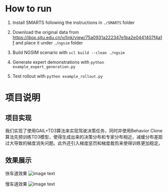 # How to run

1. Install SMARTS following the instructions in `./SMARTS` folder

2. Download the original data from <https://jbox.sjtu.edu.cn/v/link/view/75a0931a222347e1ba2e0441407f4a1f> and place it under `./ngsim` folder

3. Build NGSIM scenario with `scl build --clean ./ngsim`

4. Generate expert demonstrations with `python example_expert_generation.py`

5. Test rollout with `python example_rollout.py`

# 项目说明

## 项目实现
我们实现了使用GAIL+TD3算法来实现驾驶决策任务，同时并使用Behavior Clone算法先预训练TD3模型，使得生成出来的决策分布和专家分布相近，减缓分布差距过大导致的梯度消失问题。此外还引入梯度惩罚和梯度裁剪来使得训练更加稳定。

## 效果展示

快车道效果
![image text](https://github.com/Merealtea/NGSIM_SMARTS/tree/main/display/图片一.gif)

慢车道效果
![image text](https://github.com/Merealtea/NGSIM_SMARTS/edit/main/display/图片二.gif)
